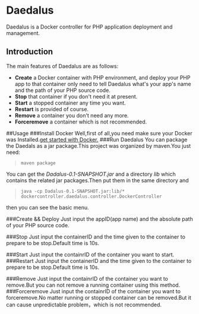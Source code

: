 # Daedalus
Daedalus is a Docker controller for PHP application deployment and management.
## Introduction
The main features of Daedalus are as follows:

 * **Create** a Docker  container with PHP environment, and deploy your PHP app to that container only need to tell Daedalus what's your app's name and the path of your PHP source code.
 * **Stop** that container if you don't need it at present.
 * **Start** a stopped container any time  you want.
 * **Restart** is provided of course.
 * **Remove** a container you don't need any more.
 * **Forceremove** a container which is not recommended.
 

##Usage
###Install Docker 
Well,first of all,you need make sure your Docker  was Installed.[get started with Docker.](https://www.docker.com/)
###Run Daedalus
You can package the Daedals as a jar package.This project was organized by maven.You just need:
	
> `maven package`

You can get the *Dadalus-0.1-SNAPSHOT.jar* and a directory *lib* which contains the related jar packages.Then put them in the same directory and 
> `java -cp Dadalus-0.1-SNAPSHOT.jar:lib/* dockercontroller.daedalus.controller.DockerController`

then you can see the basic menu.

###Create && Deploy 
Just input the appID(app name) and the absolute path of your PHP source code.

###Stop
Just input the containerID and the time given to the container to prepare to be stop.Default time is 10s.

###Start
Just input the containrID of  the container you want to start.
###Restart
Just input the containerID and the time given to the container to prepare to be stop.Default time is 10s.

###Remove
Just input the containrID of  the container you want to remove.But you can not remove a running container using this method.
###Forceremove
Just input the containrID of  the container you want to forceremove.No matter running or stopped container can be removed.But it can cause unpredictable problem，which is not  recommended.